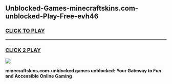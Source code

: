 
## Unblocked-Games-minecraftskins.com-unblocked-Play-Free-evh46
<h3>
<a href="https://premium76.site?title=minecraftskins.com-unblocked&ref=21A">CLICK TO PLAY</a></h3>
<hr>

<h3>
<a href="https://premium76.site?title=minecraftskins.com-unblocked&ref=21A">CLICK 2 PLAY</a>
  
</h3>

<a href="https://premium76.site?title=minecraftskins.com-unblocked&ref=21A"><img src="https://clearcache.store/games.png"></a>


**minecraftskins.com-unblocked games unblocked: Your Gateway to Fun and Accessible Online Gaming**
